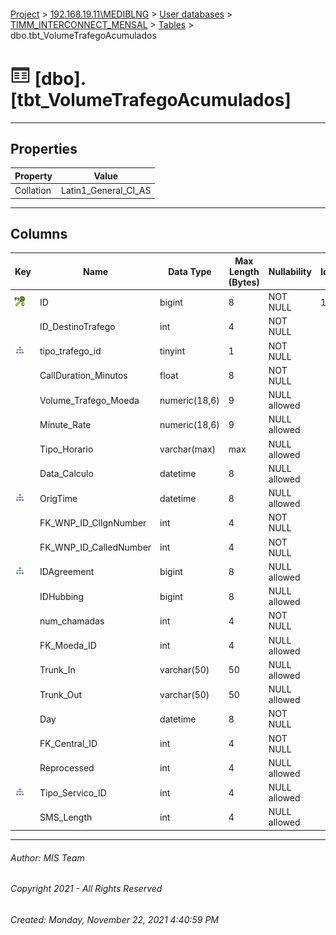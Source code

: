 #### 

[Project](../../../../index.md) > [192.168.19.11\\MEDIBLNG](../../../index.md) > [User databases](../../index.md) > [TIMM_INTERCONNECT_MENSAL](../index.md) > [Tables](Tables.md) > dbo.tbt_VolumeTrafegoAcumulados

# ![Tables](../../../../Images/Table32.png) [dbo].[tbt_VolumeTrafegoAcumulados]

---

## <a name="#properties"></a>Properties

| Property | Value |
|---|---|
| Collation | Latin1_General_CI_AS |


---

## <a name="#columns"></a>Columns

| Key | Name | Data Type | Max Length (Bytes) | Nullability | Identity |
|---|---|---|---|---|---|
| [![Cluster Primary Key PK_tbt_VolumeTrafegoAcumulados: ID](../../../../Images/pkcluster.png)](#indexes) | ID | bigint | 8 | NOT NULL | 1 - 1 |
|  | ID_DestinoTrafego | int | 4 | NOT NULL |  |
| [![Indexes IX_Report_TipoTrafego_TipoServico](../../../../Images/Index.png)](#indexes) | tipo_trafego_id | tinyint | 1 | NOT NULL |  |
|  | CallDuration_Minutos | float | 8 | NOT NULL |  |
|  | Volume_Trafego_Moeda | numeric(18,6) | 9 | NULL allowed |  |
|  | Minute_Rate | numeric(18,6) | 9 | NULL allowed |  |
|  | Tipo_Horario | varchar(max) | max | NULL allowed |  |
|  | Data_Calculo | datetime | 8 | NULL allowed |  |
| [![Indexes IX_Report_TipoTrafego_TipoServico](../../../../Images/Index.png)](#indexes) | OrigTime | datetime | 8 | NULL allowed |  |
|  | FK_WNP_ID_CllgnNumber | int | 4 | NOT NULL |  |
|  | FK_WNP_ID_CalledNumber | int | 4 | NOT NULL |  |
| [![Indexes IX_Report_TipoTrafego_TipoServico](../../../../Images/Index.png)](#indexes) | IDAgreement | bigint | 8 | NULL allowed |  |
|  | IDHubbing | bigint | 8 | NULL allowed |  |
|  | num_chamadas | int | 4 | NOT NULL |  |
|  | FK_Moeda_ID | int | 4 | NULL allowed |  |
|  | Trunk_In | varchar(50) | 50 | NULL allowed |  |
|  | Trunk_Out | varchar(50) | 50 | NULL allowed |  |
|  | Day | datetime | 8 | NOT NULL |  |
|  | FK_Central_ID | int | 4 | NOT NULL |  |
|  | Reprocessed | int | 4 | NULL allowed |  |
| [![Indexes IX_Report_TipoTrafego_TipoServico](../../../../Images/Index.png)](#indexes) | Tipo_Servico_ID | int | 4 | NULL allowed |  |
|  | SMS_Length | int | 4 | NULL allowed |  |


---

###### Author:  MIS Team

###### Copyright 2021 - All Rights Reserved

###### Created: Monday, November 22, 2021 4:40:59 PM


